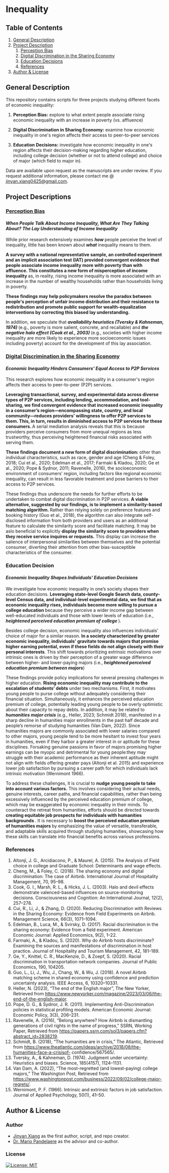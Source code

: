 # Inequality

## Table of Contents
1. [General Description](#gd)
2. [Project Description](#pd)
   1. [Perception Bias](#la)
   2. [Digital Discrimination in the Sharing Economy](#se)
   3. [Education Decisions](#he)
   4. [References](#ref)
3. [Author & License](#ALA)


<a name="gd"></a>
## General Description
This repository contains scripts for three projects studying different facets of economic inequality:

1. <b> Perception Bias:</b> explore to what extent people associate rising economic inequality with an increase in poverty (vs. affluence)

2. <b> Digital Discrimination in Sharing Economy:</b> examine how economic inequality in one's region affects their access to peer-to-peer services

3. <b> Education Decisions:</b> investigate how economic inequality in one's region affects their decision-making regarding higher education, including college decision (whether or not to attend college) and choice of major (which field to major in).

Data are available upon request as the manuscripts are under review. If you request additional information, please contact me @ [jinyan.xiang0425@gmail.com](jinyan.xiang0425@gmail.com).

<a name="pd"></a>
## Project Descriptions

<a name="la"></a>
### [Perception Bias](https://github.com/jinyan0425/inequality_related_projects/tree/inequality_poverty)
#### <i> When People Talk About Income Inequality, What Are They Talking About? The Lay Understanding of Income Inequality </i>
While prior research extensively examines <b><i> how </b></i> people perceive the level of inequality, little has been known about<b><i> what </b></i> inequality means to them. 

<b> A survey with a national representative sample, an controlled experiment and an implicit association test (IAT) provided convergent evidence that people associate income inequality more with poverty than with affluence. This constitutes a new form of misperception of income inequality </b> as, in reality, rising income inequality is more associated with an increase in the number of wealthy households rather than households living in poverty. 

<b> These findings may help policymakers resolve the paradox between people's perception of unfair income distribution and their resistance to redistribution and promote public support for wealth-equalization interventions by correcting this biased lay understanding. </b> 

In addition, we speculate that <b><i> availability heuristics (Tversky & Kahneman, 1974) </b></i> (e.g., poverty is more salient, concrete, and recallable) and <b><i>the negative halo effect (Cook et al., 2003) </b></i> (e.g., societies with higher income inequality are more likely to experience more socioeconomic issues including poverty) account for the development of this lay association.

<a name="se"></a>
### [Digital Discrimination in the Sharing Economy](https://github.com/jinyan0425/inequality_related_projects/tree/sharing_economy)
#### <i> Economic Inequality Hinders Consumers' Equal Access to P2P Services </i>
This research explores how economic inequality in a consumer's region affects their access to peer-to-peer (P2P) services. 

<b> Leveraging transactional, survey, and experimental data across diverse types of P2P services, including lending, accommodation, and tool-sharing, we find convergent evidence that increased economic inequality in a consumer’s region—encompassing state, country, and local community—reduces providers’ willingness to offer P2P services to them. This, in turn, results in diminished access to P2P services for these consumers. </b> A serial mediation analysis reveals that this is because providers perceive consumers from more unequal regions as less trustworthy, thus perceiving heightened financial risks associated with serving them. 

<b>These findings document a new form of digital discrimination: </b> other than individual characteristics, such as race, gender and age (Cheng & Foley, 2018; Cui et al., 2020; Edelman et al., 2017; Farmaki & Kladou, 2020; Ge et al., 2020; Pope & Sydnor, 2011; Ravenelle, 2016), the socioeconomic environment of consumers’ region, including factors like regional economic inequality, can result in less favorable treatment and pose barriers to their access to P2P services.

These findings thus underscore the needs for further efforts to be undertaken to combat digital discrimination in P2P services. <b> A viable alternative, suggested by our findings, is to implement a similarity-based matching algorithm. </b> Rather than relying solely on preference features and booking history (Guo et al., 2018), the algorithm can also integrate self-disclosed information from both providers and users as an additional feature to calculate the similarity score and facilitate matching. It may be aslo beneficial to explicitly <b> display the similarity score to providers when they receive service inquires or requests.</b> This display can increase the salience of interpersonal similarities between themselves and the potential consumer, diverting their attention from other bias-susceptible characteristics of the consumer.

<a name="he"></a> 
### Education Decision
#### <i> Economic Inequality Shapes Individuals' Education Decisions </i>
We investigate how economic inequality in one’s society shapes their education decisions. <b> Leveraging state-level Google Search data, county-level Census data, and individual-level experimental data, we find that as economic inequality rises, individuals become more willing to pursue a college education </b> because they perceive a wider income gap between well-educated individuals and those with lower levels of education (i.e., <b><i>heightened perceived education premium of college </b></i>). 

Besides college decision, economic inequality also influences individuals' choice of major for a similar reason. <b>In a society characterized by greater economic inequality, individuals' gravitate towards majors that promise higher earning potential, even if these fields do not align closely with their personal interests</b>. This shift towards prioritizing extrinsic motivations over intrinsic ones is driven by their perception of a greater wage difference between higher- and lower-paying majors (i.e., <b><i>heightened perceived education premium between majors</b></i>)

These findings provide policy implications for several pressing challenges in higher education. <b> Rising economic inequality may contribute to the escalation of students’ debts</b> under two mechanisms. First, it motivates young people to purse college without adequately considering their financial situation. Simultaneously, it enhances the perceived education premium of college, potentially leading young people to be overly optimistic about their capacity to repay debts. In addition, it may be related to <b><i> humanities major crisis </b></i> (e.g., Heller, 2023; Schmidt 2018), manifested in a sharp decline in humanities major enrollments in the past half decade and people’s remorse of studying humanities (Van Dam, 2022). Since humanities majors are commonly associated with lower salaries compared to other majors, young people tend to be more hesitant to invest four years in humanities, even if they harbor a greater interest in or aptitude for these disciplines. Forsaking genuine passions in favor of majors promising higher earnings can be myopic and detrimental for young people:they may struggle with their academic performance as their inherent aptitude might not align with fields offering greater pays (Altonji et al. 2015) and experience lower job satisfaction by pursuing a career path for which individuals lack intrinsic motivation (Wernimont 1966). 

To address these challenges, it is crucial to <b>nudge young people to take into account various factors.</b> This involves considering their actual needs, genuine interests, career paths, and financial capabilities, rather than being excessively influenced by the perceived education premium of college, which may be exaggerated by economic inequality in their minds. To counteract the retreat from humanities, efforts should be directed towards <b> creating equitable job prospects for individuals with humanities backgrounds </b>. It is necessary to <b> boost the perceived education premium of humanities majors </b> by emphasizing the value of versatile, transferable, and adaptable skills acquired through studying humanities, showcasing how these skills can translate into financial benefits across various professions.


<a name="ref"></a>
### References
1. Altonji, J. G., Arcidiacono, P., & Maurel, A. (2015). The Analysis of Field choice in college and Graduate School: Determinants and wage effects. 
2. Cheng, M., & Foley, C. (2018). The sharing economy and digital discrimination: The case of Airbnb. International Journal of Hospitality Management, 70, 95–98.
3. Cook, G. I., Marsh, R. L., & Hicks, J. L. (2003). Halo and devil effects demonstrate valenced-based influences on source-monitoring decisions. Consciousness and Cognition: An International Journal, 12(2), 257–278.
4. Cui, R., Li, J., & Zhang, D. (2020). Reducing Discrimination with Reviews in the Sharing Economy: Evidence from Field Experiments on Airbnb. Management Science, 66(3), 1071–1094.
5. Edelman, B., Luca, M., & Svirsky, D. (2017). Racial discrimination in the sharing economy: Evidence from a field experiment. American Economic Journal: Applied Economics, 9(2), 1–22.
6. Farmaki, A., & Kladou, S. (2020). Why do Airbnb hosts discriminate? Examining the sources and manifestations of discrimination in host practice. Journal of Hospitality and Tourism Management, 42, 181–189.
7. Ge, Y., Knittel, C. R., MacKenzie, D., & Zoepf, S. (2020). Racial discrimination in transportation network companies. Journal of Public Economics, 190, 104205.
8. Guo, L., Li, J., Wu, J., Chang, W., & Wu, J. (2018). A novel Airbnb matching scheme in shared economy using confidence and prediction uncertainty analysis. IEEE Access, 6, 10320–10331.
9. Heller, N. (2023), “The end of the English major”, The New Yorker, Retrieved from https://www.newyorker.com/magazine/2023/03/06/the-end-of-the-english-major.
10. Pope, D. G., & Sydnor, J. R. (2011). Implementing Anti-Discrimination policies in statistical profiling models. American Economic Journal: Economic Policy, 3(3), 206–231.
11. Ravenelle, A. (2016), “Belong anywhere? How Airbnb is dismantling generations of civil rights in the name of progress,” SSRN, Working Paper, Retrieved from https://papers.ssrn.com/sol3/papers.cfm?abstract_id=2838219.
12. Schmidt, B. (2018), “The humanities are in crisis,” The Atlantic, Retrieved from https://www.theatlantic.com/ideas/archive/2018/08/the-humanities-face-a-crisisof- confidence/567565/.
13. Tversky, A., & Kahneman, D. (1974). Judgment under uncertainty: Heuristics and biases. Science, 185(4157), 1124–1131.
14. Van Dam, A. (2022), “The most-regretted (and lowest-paying) college majors,” The Washington Post, Retrieved from https://www.washingtonpost.com/business/2022/09/02/college-major-regrets/.
15. Wernimont, P. F. (1966). Intrinsic and extrinsic factors in job satisfaction. Journal of Applied Psychology, 50(1), 41–50. 



<a name="ALA"></a>
## Author & License

### Author
* [Jinyan Xiang](https://www.linkedin.com/in/jinyanxiang/) as the first author, script, and repo creator.
* [Dr. Mario Pandelaere](https://marketing.pamplin.vt.edu/people/faculty/pandelaere-mario.html) as the advisor and co-author.

### License
[![License: MIT](https://img.shields.io/badge/License-MIT-yellow.svg)](https://opensource.org/licenses/MIT)

